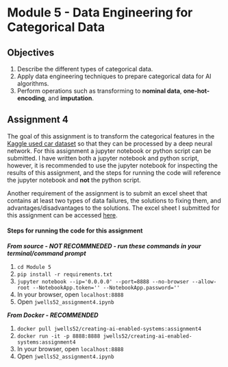 # Module 5 - Data Engineering for Categorical Data

## Objectives
1. Describe the different types of categorical data.
2. Apply data engineering techniques to prepare categorical data for AI algorithms.
3. Perform operations such as transforming to **nominal data**, **one-hot-encoding**, and **imputation**.

## Assignment 4
The goal of this assignment is to transform the categorical features in the [Kaggle used car dataset](https://www.kaggle.com/datasets/lepchenkov/usedcarscatalog) so that they can be processed by a deep neural network. For this assignment a jupyter notebook or python script can be submitted. I have written both a jupyter notebook and python script, however, it is recommended to use the jupyter notebook for inspecting the results of this assignment, and the steps for running the code will reference the jupyter notebook and **not** the python script.

Another requirement of the assignment is to submit an excel sheet that contains at least two types of data failures, the solutions to fixing them, and advantages/disadvantages to the solutions. The excel sheet I submitted for this assignment can be accessed [here](./jwells52_DataFailureTemplate.xlsx).

#### Steps for running the code for this assignment
***From source - NOT RECOMMNEDED - run these commands in your terminal/command prompt***
1. `cd Module 5`
2. `pip install -r requirements.txt`
3. `jupyter notebook --ip='0.0.0.0' --port=8888 --no-browser --allow-root --NotebookApp.token='' --NotebookApp.password=''`
4. In your browser, open `localhost:8888`
5. Open `jwells52_assignment4.ipynb`

***From Docker - RECOMMENDED***
1. `docker pull jwells52/creating-ai-enabled-systems:assignment4`
2. `docker run -it -p 8888:8888 jwells52/creating-ai-enabled-systems:assignment4`
3. In your browser, open `localhost:8888`
4. Open `jwells52_assignment4.ipynb`